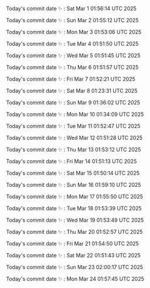 Today's commit date ✨ : Sat Mar 1 01:56:14 UTC 2025 

Today's commit date ✨ : Sun Mar 2 01:55:12 UTC 2025 

Today's commit date ✨ : Mon Mar 3 01:53:06 UTC 2025 

Today's commit date ✨ : Tue Mar 4 01:51:50 UTC 2025 

Today's commit date ✨ : Wed Mar 5 01:51:45 UTC 2025 

Today's commit date ✨ : Thu Mar 6 01:51:57 UTC 2025 

Today's commit date ✨ : Fri Mar 7 01:52:21 UTC 2025 

Today's commit date ✨ : Sat Mar 8 01:23:31 UTC 2025 

Today's commit date ✨ : Sun Mar 9 01:36:02 UTC 2025 

Today's commit date ✨ : Mon Mar 10 01:34:09 UTC 2025 

Today's commit date ✨ : Tue Mar 11 01:52:47 UTC 2025 

Today's commit date ✨ : Wed Mar 12 01:51:28 UTC 2025 

Today's commit date ✨ : Thu Mar 13 01:53:12 UTC 2025 

Today's commit date ✨ : Fri Mar 14 01:51:13 UTC 2025 

Today's commit date ✨ : Sat Mar 15 01:50:14 UTC 2025 

Today's commit date ✨ : Sun Mar 16 01:59:10 UTC 2025 

Today's commit date ✨ : Mon Mar 17 01:55:50 UTC 2025 

Today's commit date ✨ : Tue Mar 18 01:53:39 UTC 2025 

Today's commit date ✨ : Wed Mar 19 01:53:49 UTC 2025 

Today's commit date ✨ : Thu Mar 20 01:52:57 UTC 2025 

Today's commit date ✨ : Fri Mar 21 01:54:50 UTC 2025 

Today's commit date ✨ : Sat Mar 22 01:51:43 UTC 2025 

Today's commit date ✨ : Sun Mar 23 02:00:17 UTC 2025 

Today's commit date ✨ : Mon Mar 24 01:57:45 UTC 2025 

